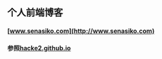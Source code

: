 个人前端博客
----------
#### [www.senasiko.com](http://www.senasiko.com)

#### 参照[hacke2.github.io](https://github.com/hacke2/hacke2.github.io)

